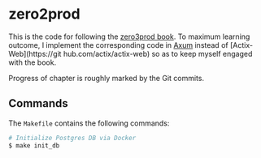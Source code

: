 # zero2prod

This is the code for following the [zero3prod book](https://www.zero2prod.com/index.html).
To maximum learning outcome, I implement the corresponding
code in [Axum](https://github.com/tokio-rs/axum) instead of 
[Actix-Web](https://git hub.com/actix/actix-web) so as to keep myself engaged with the book.

Progress of chapter is roughly marked by the Git commits.

## Commands

The `Makefile` contains the following commands:

```sh
# Initialize Postgres DB via Docker
$ make init_db
```
